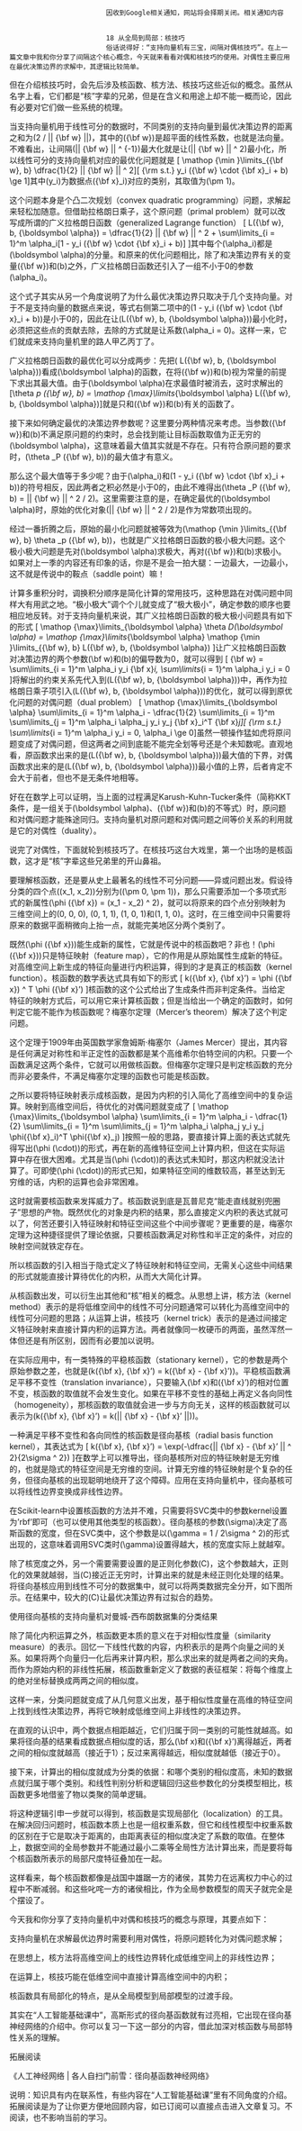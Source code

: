 
                            
                            因收到Google相关通知，网站将会择期关闭。相关通知内容
                            
                            
                            18 从全局到局部：核技巧
                            俗话说得好：“支持向量机有三宝，间隔对偶核技巧”。在上一篇文章中我和你分享了间隔这个核心概念，今天就来看看对偶和核技巧的使用。对偶性主要应用在最优决策边界的求解中，其逻辑比较简单。

但在介绍核技巧时，会先后涉及核函数、核方法、核技巧这些近似的概念。虽然从名字上看，它们都是“核”字辈的兄弟，但是在含义和用途上却不能一概而论，因此有必要对它们做一些系统的梳理。

当支持向量机用于线性可分的数据时，不同类别的支持向量到最优决策边界的距离之和为\(2 / || {\\bf w} ||\)，其中的\({\\bf w}\)是超平面的线性系数，也就是法向量。不难看出，让间隔\(|| {\\bf w} || ^ {-1}\)最大化就是让\(|| {\\bf w} || ^ 2\)最小化，所以线性可分的支持向量机对应的最优化问题就是
\[ \\mathop {\\min }\\limits_{{\\bf w}, b} \\dfrac{1}{2} || {\\bf w} || ^ 2\]\[ {\\rm s.t.} y_i ({\\bf w} \\cdot {\\bf x}_i + b) \\ge 1\]其中\(y_i\)为数据点\({\\bf x}_i\)对应的类别，其取值为\(\\pm 1\)。

这个问题本身是个凸二次规划（convex quadratic programming）问题，求解起来轻松加随意。但借助拉格朗日乘子，这个原问题（primal problem）就可以改写成所谓的广义拉格朗日函数（generalized Lagrange function）
\[ L({\\bf w}, b, {\\boldsymbol \\alpha}) = \\dfrac{1}{2} || {\\bf w} || ^ 2 + \\sum\\limits_{i = 1}^m \\alpha_i\[1 - y_i ({\\bf w} \\cdot {\\bf x}_i + b)\] \]其中每个\(\\alpha_i\)都是\(\\boldsymbol \\alpha\)的分量。和原来的优化问题相比，除了和决策边界有关的变量\({\\bf w}\)和\(b\)之外，广义拉格朗日函数还引入了一组不小于0的参数\(\\alpha_i\)。

这个式子其实从另一个角度说明了为什么最优决策边界只取决于几个支持向量。对于不是支持向量的数据点来说，等式右侧第二项中的\(1 - y_i ({\\bf w} \\cdot {\\bf x}_i + b)\)是小于0的，因此在让\(L({\\bf w}, b, {\\boldsymbol \\alpha})\)最小化时，必须把这些点的贡献去除，去除的方式就是让系数\(\\alpha_i = 0\)。这样一来，它们就成来支持向量机里的路人甲乙丙丁了。

广义拉格朗日函数的最优化可以分成两步：先把\( L({\\bf w}, b, {\\boldsymbol \\alpha})\)看成\(\\boldsymbol \\alpha\)的函数，在将\({\\bf w}\)和\(b\)视为常量的前提下求出其最大值。由于\(\\boldsymbol \\alpha\)在求最值时被消去，这时求解出的
\[\\theta _p ({\\bf w}, b) = \\mathop {\\max}\\limits_{\\boldsymbol \\alpha} L({\\bf w}, b, {\\boldsymbol \\alpha})\]就是只和\({\\bf w}\)和\(b\)有关的函数了。

接下来如何确定最优的决策边界参数呢？这里要分两种情况来考虑。当参数\({\\bf w}\)和\(b\)不满足原问题的约束时，总会找到能让目标函数取值为正无穷的\(\\boldsymbol \\alpha\)，这意味着最大值其实就是不存在。只有符合原问题的要求时，\(\\theta _P ({\\bf w}, b)\)的最大值才有意义。

那么这个最大值等于多少呢？由于\(\\alpha_i\)和\(1 - y_i ({\\bf w} \\cdot {\\bf x}_i + b)\)的符号相反，因此两者之积必然是小于0的，由此不难得出\(\\theta _P ({\\bf w}, b) = || {\\bf w} || ^ 2 / 2\)。这里需要注意的是，在确定最优的\(\\boldsymbol \\alpha\)时，原始的优化对象\(|| {\\bf w} || ^ 2 / 2\)是作为常数项出现的。

经过一番折腾之后，原始的最小化问题就被等效为\(\\mathop {\\min }\\limits_{{\\bf w}, b} \\theta _p ({\\bf w}, b)\)，也就是广义拉格朗日函数的极小极大问题。这个极小极大问题是先对\(\\boldsymbol \\alpha\)求极大，再对\({\\bf w}\)和\(b\)求极小。如果对上一季的内容还有印象的话，你是不是会一拍大腿：一边最大，一边最小，这不就是传说中的鞍点（saddle point）嘛！

计算多重积分时，调换积分顺序是简化计算的常用技巧，这种思路在对偶问题中同样大有用武之地。“极小极大”调个个儿就变成了“极大极小”，确定参数的顺序也要相应地反转。对于支持向量机来说，其广义拉格朗日函数的极大极小问题具有如下的形式
\[ \\mathop {\\max}\\limits_{\\boldsymbol \\alpha} \\theta _D(\\boldsymbol \\alpha) = \\mathop {\\max}\\limits_{\\boldsymbol \\alpha} \\mathop {\\min }\\limits_{{\\bf w}, b} L({\\bf w}, b, {\\boldsymbol \\alpha}) \]让广义拉格朗日函数对决策边界的两个参数\(\\bf w\)和\(b\)的偏导数为0，就可以得到
\[ {\\bf w} = \\sum\\limits_{i = 1}^m \\alpha_i y_i {\\bf x}_i, \\sum\\limits_{i = 1}^m \\alpha_i y_i = 0 \]将解出的约束关系先代入到\(L({\\bf w}, b, {\\boldsymbol \\alpha})\)中，再作为拉格朗日乘子项引入\(L({\\bf w}, b, {\\boldsymbol \\alpha})\)的优化，就可以得到原优化问题的对偶问题（dual problem）
\[ \\mathop {\\max}\\limits_{\\boldsymbol \\alpha} \\sum\\limits_{i = 1}^m \\alpha_i - \\dfrac{1}{2} \\sum\\limits_{i = 1}^m \\sum\\limits_{j = 1}^m \\alpha_i \\alpha_j y_i y_j {\\bf x}_i^T {\\bf x}_j\]\[ {\\rm s.t.} \\sum\\limits_{i = 1}^m \\alpha_i y_i = 0, \\alpha_i \\ge 0\]虽然一顿操作猛如虎将原问题变成了对偶问题，但这两者之间到底能不能完全划等号还是个未知数呢。直观地看，原函数求出来的是\(L({\\bf w}, b, {\\boldsymbol \\alpha})\)最大值的下界，对偶函数求出来的是\(L({\\bf w}, b, {\\boldsymbol \\alpha})\)最小值的上界，后者肯定不会大于前者，但也不是无条件地相等。

好在在数学上可以证明，当上面的过程满足Karush-Kuhn-Tucker条件（简称KKT条件，是一组关于\(\\boldsymbol \\alpha\)、\({\\bf w}\)和\(b\)的不等式）时，原问题和对偶问题才能殊途同归。支持向量机对原问题和对偶问题之间等价关系的利用就是它的对偶性（duality）。

说完了对偶性，下面就轮到核技巧了。在核技巧这台大戏里，第一个出场的是核函数，这才是“核”字辈这些兄弟里的开山鼻祖。

要理解核函数，还是要从史上最著名的线性不可分问题——异或问题出发。假设待分类的四个点\((x_1, x_2)\)分别为\((\\pm 0, \\pm 1)\)，那么只需要添加一个多项式形式的新属性\(\\phi ({\\bf x}) = (x_1 - x_2) ^ 2\)，就可以将原来的四个点分别映射为三维空间上的(0, 0, 0), (0, 1, 1), (1, 0, 1)和(1, 1, 0)。这时，在三维空间中只需要将原来的数据平面稍微向上抬一点，就能完美地区分两个类别了。

既然\(\\phi ({\\bf x})\)能生成新的属性，它就是传说中的核函数吧？非也！\(\\phi ({\\bf x})\)只是特征映射（feature map），它的作用是从原始属性生成新的特征。对高维空间上新生成的特征向量进行内积运算，得到的才是真正的核函数（kernel function）。核函数的数学表达式具有如下的形式
\[ k({\\bf x}, {\\bf x}’) = \\phi ({\\bf x}) ^ T \\phi ({\\bf x}’) \]核函数的这个公式给出了生成条件而非判定条件。当给定特征的映射方式后，可以用它来计算核函数；但是当给出一个确定的函数时，如何判定它能不能作为核函数呢？梅塞尔定理（Mercer’s theorem）解决了这个判定问题。

这个定理于1909年由英国数学家詹姆斯·梅塞尔（James Mercer）提出，其内容是任何满足对称性和半正定性的函数都是某个高维希尔伯特空间的内积。只要一个函数满足这两个条件，它就可以用做核函数。但梅塞尔定理只是判定核函数的充分而非必要条件，不满足梅塞尔定理的函数也可能是核函数。

之所以要将特征映射表示成核函数，是因为内积的引入简化了高维空间中的复杂运算。映射到高维空间后，待优化的对偶问题就变成了
\[ \\mathop {\\max}\\limits_{\\boldsymbol \\alpha} \\sum\\limits_{i = 1}^m \\alpha_i - \\dfrac{1}{2} \\sum\\limits_{i = 1}^m \\sum\\limits_{j = 1}^m \\alpha_i \\alpha_j y_i y_j \\phi({\\bf x}_i)^T \\phi({\\bf x}_j) \]按照一般的思路，要直接计算上面的表达式就先得写出\(\\phi (\\cdot)\)的形式，再在新的高维特征空间上计算内积，但这在实际运算中存在很大困难。尤其是当\(\\phi (\\cdot)\)的表达式未知时，那这内积就没法计算了。可即使\(\\phi (\\cdot)\)的形式已知，如果特征空间的维数较高，甚至达到无穷维的话，内积的运算也会非常困难。

这时就需要核函数来发挥威力了。核函数说到底是瓦普尼克“能走直线就别兜圈子”思想的产物。既然优化的对象是内积的结果，那么直接定义内积的表达式就可以了，何苦还要引入特征映射和特征空间这些个中间步骤呢？更重要的是，梅塞尔定理为这种捷径提供了理论依据，只要核函数满足对称性和半正定的条件，对应的映射空间就铁定存在。

所以核函数的引入相当于隐式定义了特征映射和特征空间，无需关心这些中间结果的形式就能直接计算待优化的内积，从而大大简化计算。

从核函数出发，可以衍生出其他和“核”相关的概念。从思想上讲，核方法（kernel method）表示的是将低维空间中的线性不可分问题通常可以转化为高维空间中的线性可分问题的思路；从运算上讲，核技巧（kernel trick）表示的是通过间接定义特征映射来直接计算内积的运算方法。两者就像同一枚硬币的两面，虽然浑然一体但还是有所区别，因而有必要加以说明。

在实际应用中，有一类特殊的平稳核函数（stationary kernel），它的参数是两个原始参数之差，也就是\(k({\\bf x}, {\\bf x}’) = k({\\bf x} - {\\bf x}’)\)。平稳核函数满足平移不变性（translation invariance），只要输入\(\\bf x\)和\({\\bf x}’\)的相对位置不变，核函数的取值就不会发生变化。如果在平移不变性的基础上再定义各向同性（homogeneity），那核函数的取值就会进一步与方向无关，这样的核函数就可以表示为\(k({\\bf x}, {\\bf x}’) = k(|| {\\bf x} - {\\bf x}’ ||)\)。

一种满足平移不变性和各向同性的核函数是径向基核（radial basis function kernel），其表达式为
\[ k({\\bf x}, {\\bf x}’) = \\exp(-\\dfrac{|| {\\bf x} - {\\bf x}’ || ^ 2}{2\\sigma ^ 2}) \]在数学上可以推导出，径向基核所对应的特征映射是无穷维的，也就是隐式的特征空间是无穷维的空间。计算无穷维的特征映射是个复杂的任务，但径向基核的出现聪明地绕开了这个障碍。应用在支持向量机中，径向基核可以将线性边界变换成非线性边界。

在Scikit-learn中设置核函数的方法并不难，只需要将SVC类中的参数kernel设置为’rbf’即可（也可以使用其他类型的核函数）。径向基核的参数\(\\sigma\)决定了高斯函数的宽度，但在SVC类中，这个参数是以\(\\gamma = 1 / 2\\sigma ^ 2\)的形式出现的，这意味着调用SVC类时\(\\gamma\)设置得越大，核的宽度实际上就越窄。

除了核宽度之外，另一个需要需要设置的是正则化参数\(C\)，这个参数越大，正则化的效果就越弱，当\(C\)接近正无穷时，计算出来的就是未经正则化处理的结果。将径向基核应用到线性不可分的数据集中，就可以将两类数据完全分开，如下图所示。在结果中，较大的\(C\)让最优决策边界有过拟合的趋势。



使用径向基核的支持向量机对曼城-西布朗数据集的分类结果

除了简化内积运算之外，核函数更本质的意义在于对相似性度量（similarity measure）的表示。回忆一下线性代数的内容，内积表示的是两个向量之间的关系。如果将两个向量归一化后再来计算内积，那么求出来的就是两者之间的夹角。而作为原始内积的非线性拓展，核函数重新定义了数据的表征框架：将每个维度上的绝对坐标替换成两两之间的相似度。

这样一来，分类问题就变成了从几何意义出发，基于相似性度量在高维的特征空间上找到线性决策边界，再将它映射成低维空间上非线性的决策边界。

在直观的认识中，两个数据点相距越近，它们归属于同一类别的可能性就越高。如果将径向基的结果看成数据点相似度的话，那么\(\\bf x\)和\({\\bf x}’\)离得越近，两者之间的相似度就越高（接近于1）；反过来离得越远，相似度就越低（接近于0）。

接下来，计算出的相似度就成为分类的依据：和哪个类别的相似度高，未知的数据点就归属于哪个类别。和线性判别分析和逻辑回归这些参数化的分类模型相比，核函数更多地借鉴了物以类聚的简单逻辑。

将这种逻辑引申一步就可以得到，核函数是实现局部化（localization）的工具。在解决回归问题时，核函数本质上也是一组权重系数，但它和线性模型中权重系数的区别在于它是取决于距离的，由距离表征的相似度决定了系数的取值。在整体上，数据空间的全局参数并不能通过最小二乘等全局性方法计算出来，而是要将每个核函数所表示的局部尺度特征叠加在一起。

这样看来，每个核函数都像是战国中雄踞一方的诸侯，其势力在远离权力中心的过程中不断减弱。和这些叱咤一方的诸侯相比，作为全局参数模型的周天子就完全是个摆设了。

今天我和你分享了支持向量机中对偶和核技巧的概念与原理，其要点如下：


支持向量机在求解最优边界时需要利用对偶性，将原问题转化为对偶问题求解；

在思想上，核方法将高维空间上的线性边界转化成低维空间上的非线性边界；

在运算上，核技巧能在低维空间中直接计算高维空间中的内积；

核函数具有局部化的特点，是从全局模型到局部模型的过渡手段。


其实在“人工智能基础课中”，高斯形式的径向基函数就有过亮相，它出现在径向基神经网络的介绍中。你可以复习一下这一部分的内容，借此加深对核函数与局部特性关系的理解。

拓展阅读

《人工神经网络 | 各人自扫门前雪：径向基函数神经网络》

说明：知识具有内在联系性，有些内容在“人工智能基础课”里有不同角度的介绍。拓展阅读是为了让你更方便地回顾内容，如已订阅可以直接点击进入文章复习。不阅读，也不影响当前的学习。



                        
                        
                            
